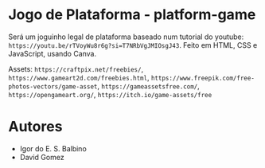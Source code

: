 # Jogo de Plataforma - platform-game

Será um joguinho legal de plataforma baseado num tutorial do youtube: `https://youtu.be/rTVoyWu8r6g?si=T7NRbVgJMIOsgJ43`.
Feito em HTML, CSS e JavaScript, usando Canva.

Assets: `https://craftpix.net/freebies/`, `https://www.gameart2d.com/freebies.html`, `https://www.freepik.com/free-photos-vectors/game-asset`, `https://gameassetsfree.com/`, `https://opengameart.org/`, `https://itch.io/game-assets/free`

# Autores

 - Igor do E. S. Balbino
 - David Gomez